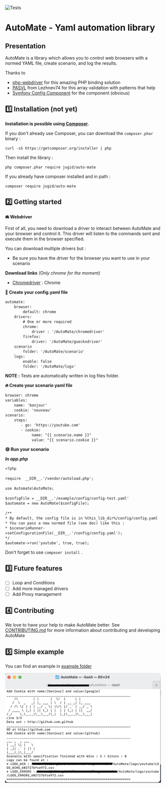 ![Tests](https://github.com/JuGid/AutoMate/workflows/Tests/badge.svg)
# AutoMate - Yaml automation library

## Presentation

AutoMate is a library which allows you to control web browsers with a normed YAML file, create scenario, and log the results.

Thanks to 
 - [php-webdriver](https://github.com/php-webdriver/php-webdriver) for this amazing PHP binding solution
 - [PASVL](https://github.com/lezhnev74/pasvl) from Lezhnev74 for this array validation with patterns that help
 - [Symfony Config Component](https://github.com/symfony/config) for the component (obvious)

## 1️⃣ Installation (not yet)

**Installation is possible using [Composer](https://getcomposer.org/).**

If you don't already use Composer, you can download the `composer.phar` binary :

    curl -sS https://getcomposer.org/installer | php

Then install the library :

    php composer.phar require jugid/auto-mate

If you already have composer installed and in path :

    composer require jugid/auto-mate

## 2️⃣ Getting started

**🚘 Webdriver**

First of all, you need to download a driver to interact between AutoMate and your browser and control it. This driver will listen to the commands sent and execute them in the browser specified.

You can download multiple drivers but :

 - Be sure you have the driver for the browser you want to use in your scenario

**Download links**
*(Only chrome for the moment)*
 - [Chromedriver](https://sites.google.com/a/chromium.org/chromedriver/downloads) : Chrome

**🔧 Create your config.yaml file**

    automate:
    	browser:
    		default: chrome
    	drivers:
	    	# One or more required
    		chrome:
    			driver : '/AutoMate/chromedriver'
    		firefox:
    			driver: '/AutoMate/gueckodriver'
    	scenario
			folder: '/AutoMate/scenario'
    	logs:
    		enable: false
    		folder: '/AutoMate/logs'


**NOTE :** Tests are automatically written in log files folder.

**🔥 Create your scenario yaml file**

    browser: chrome
    variables:
        name: 'bonjour'
        cookie: 'nouveau'
    scenario:
        steps:
    	   - go: 'https://youtube.com'
    	   - cookie:
    		    name: "{{ scenario.name }}"
    		    value: "{{ scenario.cookie }}"

**😄 Run your scenario**

***In app.php***

    <?php
    
    require  __DIR__.'/vendor/autoload.php';
    
    use Automate\AutoMate;
    
    $configFile = __DIR__.'/example/config/config-test.yaml'
    $automate = new AutoMate($configFile);
    
    /**
    * By default, the config file is in %this_lib_dir%/config/config.yaml
    * You can pass a new normed file (see doc) like this :
    * $scenarioRunner->setConfigurationFile(__DIR__.'/config/config.yaml');
    */
    $automate->run('youtube', true, true);

Don't forget to use `composer install` .

## 3️⃣ Future features

 - [ ] Loop and Conditions
 - [ ] Add more managed drivers
 - [ ] Add Proxy management

## 4️⃣ Contributing

We love to have your help to make AutoMate better. 
See [CONTRIBUTING.md](.github/CONTRIBUTING.md) for more information about contributing and developing AutoMate

## 5️⃣ Simple example

You can find an example in [example folder](example)

![AutoMate Screenshot](https://github.com/JuGid/AutoMate/blob/master/docs/images/screen_automate.png)



